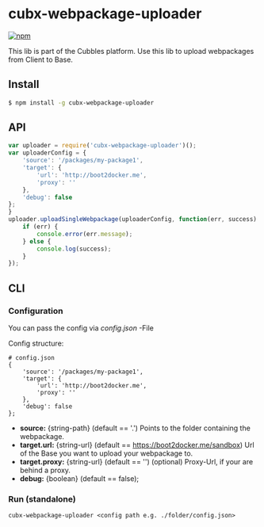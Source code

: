 # cubx-webpackage-uploader

[![npm][npm-image]][npm-url]

This lib is part of the Cubbles platform. Use this lib to upload webpackages from Client to Base.

## Install

```sh
$ npm install -g cubx-webpackage-uploader
```

## API
```js
var uploader = require('cubx-webpackage-uploader')();
var uploaderConfig = {
    'source': '/packages/my-package1',
    'target': {
        'url': 'http://boot2docker.me',
        'proxy': ''
    },
    'debug': false
};
}
uploader.uploadSingleWebpackage(uploaderConfig, function(err, success) {
    if (err) {
        console.error(err.message);
    } else {
        console.log(success);
    }
});
```

## CLI

### Configuration

You can pass the config via _config.json_ -File

Config structure:

```
# config.json
{
    'source': '/packages/my-package1',
    'target': {
        'url': 'http://boot2docker.me',
        'proxy': ''
    },
    'debug': false
};
```

* **source:** {string-path} (default == '.') Points to the folder containing the webpackage.
* **target.url:** {string-url} (default == https://boot2docker.me/sandbox) Url of the Base you want to upload your webpackage to.
* **target.proxy:** {string-url} (default == '') (optional) Proxy-Url, if your are behind a proxy.
* **debug:** {boolean} (default == false);


### Run (standalone)

    cubx-webpackage-uploader <config path e.g. ./folder/config.json>

[npm-image]: https://img.shields.io/npm/v/cubx-webpackage-uploader.svg?style=flat
[npm-url]: https://npmjs.org/package/cubx-webpackage-uploader
